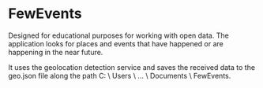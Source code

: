 # FewEvents
Designed for educational purposes for working with open data. The application looks for places and events that have happened or are happening in the near future.

It uses the geolocation detection service and saves the received data to the geo.json file along the path C: \ Users \ ... \ Documents \ FewEvents.
